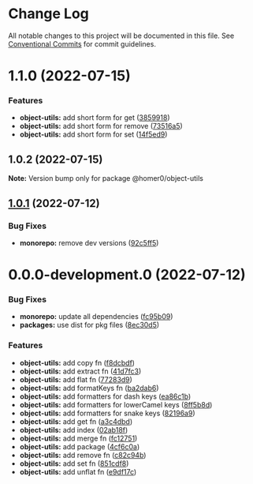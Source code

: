 # Change Log

All notable changes to this project will be documented in this file.
See [Conventional Commits](https://conventionalcommits.org) for commit guidelines.

# 1.1.0 (2022-07-15)

### Features

- **object-utils:** add short form for get ([3859918](https://github.com/homer0/packages/commit/38599182c8dbd34d2a546193c54a8d332552c73e))
- **object-utils:** add short form for remove ([73516a5](https://github.com/homer0/packages/commit/73516a5ebdec834062ce73e02fbe6e570f5ef1ee))
- **object-utils:** add short form for set ([14f5ed9](https://github.com/homer0/packages/commit/14f5ed92a0d013adcbde63f53aab47905aadfbca))

## 1.0.2 (2022-07-15)

**Note:** Version bump only for package @homer0/object-utils

## [1.0.1](https://github.com/homer0/packages/compare/@homer0/object-utils@0.0.0-development.0...@homer0/object-utils@1.0.1) (2022-07-12)

### Bug Fixes

- **monorepo:** remove dev versions ([92c5ff5](https://github.com/homer0/packages/commit/92c5ff5cc9c579879f371c08edbc111b7e1d4319))

# 0.0.0-development.0 (2022-07-12)

### Bug Fixes

- **monorepo:** update all dependencies ([fc95b09](https://github.com/homer0/packages/commit/fc95b096bc4c2976ba5cd9c7354890137b66a3bd))
- **packages:** use dist for pkg files ([8ec30d5](https://github.com/homer0/packages/commit/8ec30d53c1198dcb3ed1380f20226787ece3e6b9))

### Features

- **object-utils:** add copy fn ([f8dcbdf](https://github.com/homer0/packages/commit/f8dcbdff87ff315f79914551d2e7a07a9a674af9))
- **object-utils:** add extract fn ([41d7fc3](https://github.com/homer0/packages/commit/41d7fc32ddf907f02addcb1de3a26a8683bd40fe))
- **object-utils:** add flat fn ([77283d9](https://github.com/homer0/packages/commit/77283d9e69571dc470c0264f96405ce1adb12a24))
- **object-utils:** add formatKeys fn ([ba2dab6](https://github.com/homer0/packages/commit/ba2dab6e7dfe85260776ec4d0693df6bcc0f9a22))
- **object-utils:** add formatters for dash keys ([ea86c1b](https://github.com/homer0/packages/commit/ea86c1b7f7b93369e52ddf25bb9b29921623ca1d))
- **object-utils:** add formatters for lowerCamel keys ([8ff5b8d](https://github.com/homer0/packages/commit/8ff5b8d8534bd51e7ea832cfdb2fd289bcd7489f))
- **object-utils:** add formatters for snake keys ([82196a9](https://github.com/homer0/packages/commit/82196a9269b585773b09f7d14cdcf7b5c20fd3ec))
- **object-utils:** add get fn ([a3c4dbd](https://github.com/homer0/packages/commit/a3c4dbdaddd85faceff930547da01571ddfcf0ee))
- **object-utils:** add index ([02ab18f](https://github.com/homer0/packages/commit/02ab18f7f29e6be9b1d6b8e8460e9e62dd2bd9bd))
- **object-utils:** add merge fn ([fc12751](https://github.com/homer0/packages/commit/fc12751ac9f90428e5a3a8462f62c180d5e88ffd))
- **object-utils:** add package ([4cf6c0a](https://github.com/homer0/packages/commit/4cf6c0aeff9f3e7c16efd9b43d5ed0a5a9b2b607))
- **object-utils:** add remove fn ([c82c94b](https://github.com/homer0/packages/commit/c82c94be2b2cf801aa77a41b030310acaf107308))
- **object-utils:** add set fn ([851cdf8](https://github.com/homer0/packages/commit/851cdf834c090dd4020860963647797aa56f3ef9))
- **object-utils:** add unflat fn ([e9df17c](https://github.com/homer0/packages/commit/e9df17c6185e05a45eedaeea0657411fbe4afb1d))
